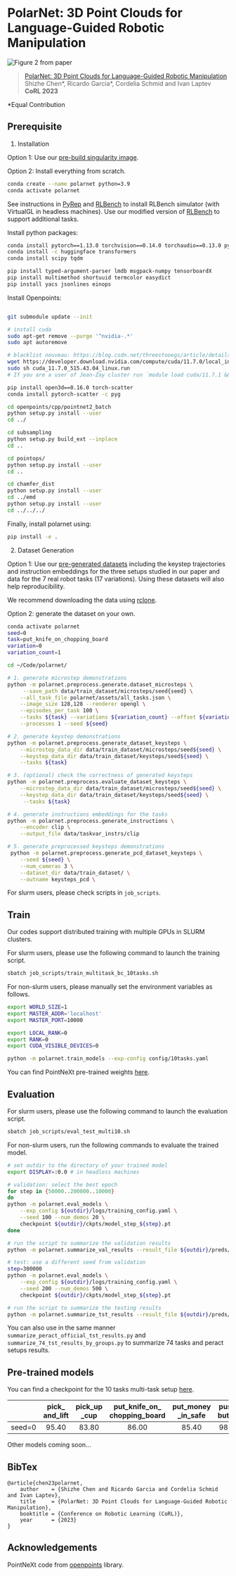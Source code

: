 # PolarNet: 3D Point Clouds for Language-Guided Robotic Manipulation 

![Figure 2 from paper](./overview.png)

> [PolarNet: 3D Point Clouds for Language-Guided Robotic Manipulation](https://openreview.net/forum?id=efaE7iJ2GJv)  
> Shizhe Chen*, Ricardo Garcia*, Cordelia Schmid and Ivan Laptev  
> **CoRL 2023**  

*Equal Contribution

## Prerequisite

1. Installation

Option 1: Use our [pre-build singularity image](https://drive.google.com/file/d/1i1mNppGWhzEgrQz9G7wP7fb-0iA4mGq4/view?usp=sharing).

Option 2: Install everything from scratch.
```bash
conda create --name polarnet python=3.9
conda activate polarnet
```

See instructions in [PyRep](https://github.com/stepjam/PyRep) and [RLBench](https://github.com/stepjam/RLBench) to install RLBench simulator (with VirtualGL in headless machines). Use our modified version of [RLBench](https://github.com/rjgpinel/RLBench) to support additional tasks.

Install python packages:
```bash
conda install pytorch==1.13.0 torchvision==0.14.0 torchaudio==0.13.0 pytorch-cuda=11.7 -c pytorch -c nvidia
conda install -c huggingface transformers
conda install scipy tqdm

pip install typed-argument-parser lmdb msgpack-numpy tensorboardX 
pip install multimethod shortuuid termcolor easydict
pip install yacs jsonlines einops
```

Install Openpoints:

```bash

git submodule update --init

# install cuda
sudo apt-get remove --purge '^nvidia-.*' 
sudo apt autoremove

# blacklist nouveau: https://blog.csdn.net/threestooegs/article/details/124582963
wget https://developer.download.nvidia.com/compute/cuda/11.7.0/local_installers/cuda_11.7.0_515.43.04_linux.run
sudo sh cuda_11.7.0_515.43.04_linux.run
# If you are a user of Jean-Zay cluster run `module load cuda/11.7.1 && module load cudnn/8.5.0.96-11.7-cuda` instead

pip install open3d==0.16.0 torch-scatter
conda install pytorch-scatter -c pyg

cd openpoints/cpp/pointnet2_batch
python setup.py install --user
cd ../

cd subsampling
python setup.py build_ext --inplace
cd ..

cd pointops/
python setup.py install --user
cd ..

cd chamfer_dist
python setup.py install --user
cd ../emd
python setup.py install --user
cd ../../../
```

Finally, install polarnet using:
```bash
pip install -e .
```

2. Dataset Generation

Option 1: Use our [pre-generated datasets](https://drive.google.com/drive/folders/1WvaopPRbQYDkIf5V_bFuetwISsu2ez9E?usp=drive_link) including the keystep trajectories and instruction embeddings for the three setups studied in our paper and data for the 7 real robot tasks (17 variations). Using these datasets will also help reproducibility.

We recommend downloading the data using [rclone](https://rclone.org/drive/).

Option 2: generate the dataset on your own.
```bash
conda activate polarnet
seed=0
task=put_knife_on_chopping_board
variation=0
variation_count=1

cd ~/Code/polarnet/

# 1. generate microstep demonstrations
python -m polarnet.preprocess.generate.dataset_microsteps \
     --save_path data/train_dataset/microsteps/seed{seed} \
    --all_task_file polarnet/assets/all_tasks.json \
    --image_size 128,128 --renderer opengl \
    --episodes_per_task 100 \
    --tasks ${task} --variations ${variation_count} --offset ${variation} \
    --processes 1 --seed ${seed} 

# 2. generate keystep demonstrations
python -m polarnet.preprocess.generate_dataset_keysteps \
    --microstep_data_dir data/train_dataset/microsteps/seed${seed} \
    --keystep_data_dir data/train_dataset/keysteps/seed${seed} \
    --tasks ${task}

# 3. (optional) check the correctness of generated keysteps
python -m polarnet.preprocess.evaluate_dataset_keysteps \
    --microstep_data_dir data/train_dataset/microsteps/seed${seed} \
    --keystep_data_dir data/train_dataset/keysteps/seed${seed} \
     --tasks ${task}

# 4. generate instructions embeddings for the tasks
python -m polarnet.preprocess.generate_instructions \
    --encoder clip \
    --output_file data/taskvar_instrs/clip

# 5. generate preprocessed keysteps demonstrations
 python -m polarnet.preprocess.generate_pcd_dataset_keysteps \
    --seed ${seed} \
    --num_cameras 3 \
    --dataset_dir data/train_dataset/ \
    --outname keysteps_pcd \
```
For slurm users, please check scripts in `job_scripts`.

## Train

Our codes support distributed training with multiple GPUs in SLURM clusters.

For slurm users, please use the following command to launch the training script.
```bash
sbatch job_scripts/train_multitask_bc_10tasks.sh
```

For non-slurm users, please manually set the environment variables as follows.

```bash
export WORLD_SIZE=1
export MASTER_ADDR='localhost'
export MASTER_PORT=10000

export LOCAL_RANK=0 
export RANK=0
export CUDA_VISIBLE_DEVICES=0

python -m polarnet.train_models --exp-config config/10tasks.yaml
```

You can find PointNeXt pre-trained weights [here](https://drive.google.com/file/d/13qq4QPIlvJF4BwC7zEqG8vj7jcP04DBL/view?usp=drive_link).

## Evaluation

For slurm users, please use the following command to launch the evaluation script.
```bash
sbatch job_scripts/eval_test_multi10.sh
```

For non-slurm users, run the following commands to evaluate the trained model.

```bash
# set outdir to the directory of your trained model
export DISPLAY=:0.0 # in headless machines

# validation: select the best epoch
for step in {50000..200000..10000}
do
python -m polarnet.eval_models \
    --exp_config ${outdir}/logs/training_config.yaml \
    --seed 100 --num_demos 20 \
    checkpoint ${outdir}/ckpts/model_step_${step}.pt
done

# run the script to summarize the validation results
python -m polarnet.summarize_val_results --result_file ${outdir}/preds/seed100/results.jsonl

# test: use a different seed from validation
step=300000
python -m polarnet.eval_models \
    --exp_config ${outdir}/logs/training_config.yaml \
    --seed 200 --num_demos 500 \
    checkpoint ${outdir}/ckpts/model_step_${step}.pt

# run the script to summarize the testing results
python -m polarnet.summarize_tst_results --result_file ${outdir}/preds/seed200/results.jsonl
```

You can also use in the same manner `summarize_peract_official_tst_results.py` and `summarize_74_tst_results_by_groups.py` to summarize 74 tasks and peract setups results.

## Pre-trained models

You can find a checkpoint for the 10 tasks multi-task setup [here](https://drive.google.com/drive/folders/17bqVpiNyxkXOFzHWqsFEq-Z-VlmARVFp?usp=drive_link).

|        | pick_ and_lift | pick_up _cup | put_knife_on_ chopping_board | put_money _in_safe | push_ button | reach_ target | slide_block _to_target | stack _wine | take_money _out_safe | take_umbrella_out_ of_umbrella_stand |  Avg. |
|:------:|:--------------:|:------------:|:----------------------------:|:------------------:|:------------:|:-------------:|:----------------------:|:-----------:|:--------------------:|:------------------------------------:|:-----:|
| seed=0 |      95.40    |     83.80    |             86.00            |        85.40       |     98.80    |     100.00    |          93.20         |    80.20    |         71.40        |                 89.80                | 89.20 |

Other models coming soon...

## BibTex

```
@article{chen23polarnet,
    author    = {Shizhe Chen and Ricardo Garcia and Cordelia Schmid and Ivan Laptev},
    title     = {PolarNet: 3D Point Clouds for Language-Guided Robotic Manipulation},
    booktitle = {Conference on Robotic Learning (CoRL)},
    year      = {2023}
}
```

## Acknowledgements

PointNeXt code from [openpoints](https://github.com/rwightman/pytorch-image-modelshttps://github.com/guochengqian/openpoints) library.



